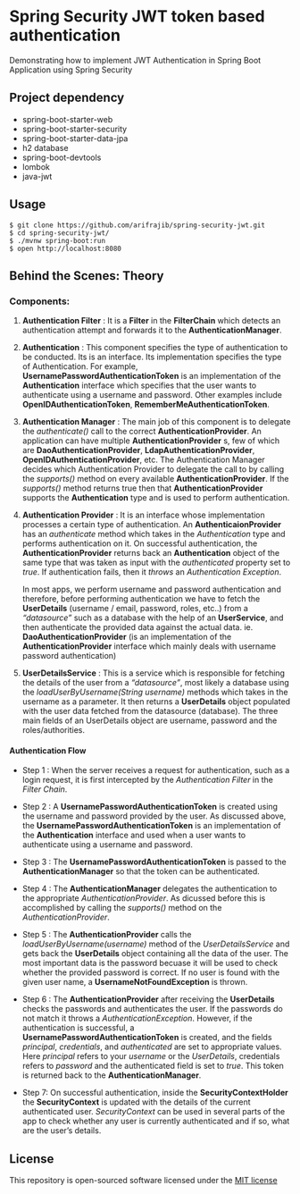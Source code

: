 Spring Security JWT token based authentication
=====================

Demonstrating how to implement JWT Authentication in Spring Boot Application using Spring Security  


## Project dependency

* spring-boot-starter-web 
* spring-boot-starter-security 
* spring-boot-starter-data-jpa 
* h2 database
* spring-boot-devtools
* lombok
* java-jwt


## Usage

```
$ git clone https://github.com/arifrajib/spring-security-jwt.git
$ cd spring-security-jwt/
$ ./mvnw spring-boot:run
$ open http://localhost:8080

```


## Behind the Scenes: Theory

### Components:

1. **Authentication Filter** : It is a **Filter** in the **FilterChain** which detects an authentication attempt and forwards it to the **AuthenticationManager**.

2. **Authentication** : This component specifies the type of authentication to be conducted. Its is an interface. Its implementation specifies the type of Authentication. For example, **UsernamePasswordAuthenticationToken** is an implementation of the **Authentication** interface which specifies that the user wants to authenticate using a username and password. Other examples include **OpenIDAuthenticationToken**, **RememberMeAuthenticationToken**.

3. **Authentication Manager** : The main job of this component is to delegate the *authenticate()* call to the correct **AuthenticationProvider**. An application can have multiple **AuthenticationProvider** s, few of which are **DaoAuthenticationProvider**, **LdapAuthenticationProvider**, **OpenIDAuthenticationProvider**, etc. The Authentication Manager decides which Authentication Provider to delegate the call to by calling the *supports()* method on every available **AuthenticationProvider**. If the *supports()* method returns true then that **AuthenticationProvider** supports the **Authentication** type and is used to perform authentication.

4. **Authentication Provider** : It is an interface whose implementation processes a certain type of authentication. An **AuthenticaionProvider** has an *authenticate* method which takes in the *Authentication* type and performs authentication on it. On successful authentication, the **AuthenticationProvider** returns back an **Authentication** object of the same type that was taken as input with the *authenticated* property set to *true*. If authentication fails, then it *throws* an *Authentication Exception*. 
   
   In most apps, we perform username and password authentication and therefore, before performing authentication we have to fetch the **UserDetails** (username / email, password, roles, etc..) from a *“datasource”* such as a database with the help of an **UserService**, and then authenticate the provided data against the actual data. ie. **DaoAuthenticationProvider** (is an implementation of the **AuthenticationProvider** interface which mainly deals with username password authentication)

5. **UserDetailsService** : This is a service which is responsible for fetching the details of the user from a *“datasource”*, most likely a database using the *loadUserByUsername(String username)* methods which takes in the username as a parameter. It then returns a **UserDetails** object populated with the user data fetched from the datasource (database). The three main fields of an UserDetails object are username, password and the roles/authorities.


#### Authentication Flow 

* Step 1 : When the server receives a request for authentication, such as a login request, it is first intercepted by the *Authentication Filter* in the *Filter Chain*.

* Step 2 : A **UsernamePasswordAuthenticationToken** is created using the username and password provided by the user. As discussed above, the **UsernamePasswordAuthenticationToken** is an implementation of the **Authentication** interface and used when a user wants to authenticate using a username and password.

* Step 3 : The **UsernamePasswordAuthenticationToken** is passed to the **AuthenticationManager** so that the token can be authenticated.

* Step 4 : The **AuthenticationManager** delegates the authentication to the appropriate *AuthenticationProvider*. As dicussed before this is accomplished by calling the *supports()* method on the *AuthenticationProvider*.

* Step 5 : The **AuthenticationProvider** calls the *loadUserByUsername(username)* method of the *UserDetailsService* and gets back the **UserDetails** object containing all the data of the user. The most important data is the password becuase it will be used to check whether the provided password is correct. If no user is found with the given user name, a **UsernameNotFoundException** is thrown.

* Step 6 : The **AuthenticationProvider** after receiving the **UserDetails** checks the passwords and authenticates the user. If the passwords do not match it throws a *AuthenticationException*. However, if the authentication is successful, a **UsernamePasswordAuthenticationToken** is created, and the fields *principal*, *credentials*, and *authenticated* are set to appropriate values. Here *principal* refers to your *username* or the *UserDetails*, credentials refers to *password* and the authenticated field is set to *true*. This token is returned back to the **AuthenticationManager**.

* Step 7: On successful authentication, inside the **SecurityContextHolder** the **SecurityContext** is updated with the details of the current authenticated user. *SecurityContext* can be used in several parts of the app to check whether any user is currently authenticated and if so, what are the user’s details.



## License

This repository is open-sourced software licensed under the [MIT license](http://opensource.org/licenses/MIT)

